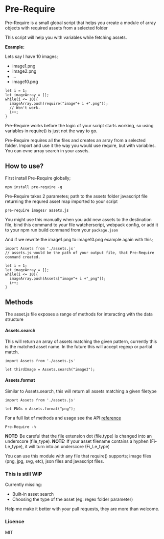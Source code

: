 # Pre-Require

Pre-Require is a small global script that helps you create a module of array objects with required assets from a selected folder

This script will help you with variables while fetching assets.

**Example:**

Lets say I have 10 images;
- image1.png
- image2.png
- ...
- image10.png

~~~JS
let i = 1;
let imageArray = [];
while(i <= 10){
  imageArray.push(require("image"+ i +".png"));
  // Won't work.
  i++;
}
~~~

Pre-Require works before the logic of your script starts working, so using variables in require() is just not the way to go.

Pre-Require requires all the files and creates an array from a selected folder. Import and use it the way you would use require, but with variables. You can evne array search in your assets.

## How to use?

First install Pre-Require globally;

~~~
npm install pre-require -g
~~~

Pre-Require takes 2 parametes;
path to the assets folder
javascript file returning the requred asset map imported to your script

~~~
pre-require images/ assets.js
~~~

You might use this manually when you add new assets to the destination file, bind this command to your file watcherscript, webpack config, or add it to your npm run build command from your `package.json`

And if we rewrite the image1.png to image10.png example again with this;

~~~JS
import Assets from './assets.js'
// assets.js would be the path of your output file, that Pre-Require command created.

let i = 1;
let imageArray = [];
while(i <= 10){
  imageArray.push(Assets["image"+ i +"_png"]);
  i++;
}
~~~

## Methods

The asset.js file exposes a range of methods for interacting with the data structure

#### Assets.search

This will return an array of assets matching the given pattern, currently this is the matched asset name.
In the future this will accept regexp or partial match.

~~~JS
import Assets from './assets.js'

let thirdImage = Assets.search("image3");
~~~

#### Assets.format

Similar to Assets.search, this will return all assets matching a given filetype

~~~JS
import Assets from './assets.js'

let PNGs = Assets.format("png");
~~~

For a full list of methods and usage see the API [reference](https://reference.url/missing)

~~~
Pre-Require -h
~~~

**NOTE:** Be careful that the file extension dot (file.type) is changed into an underscore (file_type).
**NOTE:** If your asset filename contains a hyphen (Fi-Le_type), it will turn into an underscore (Fi_Le_type)

You can use this module with any file that require() supports; image files (png, jpg, svg, etc), json files and javascript files.

### This is still WIP

Currently missing:

- Built-in asset search 
- Choosing the type of the asset (eg: regex folder parameter)

Help me make it better with your pull requests, they are more than welcome.

### Licence

MIT
